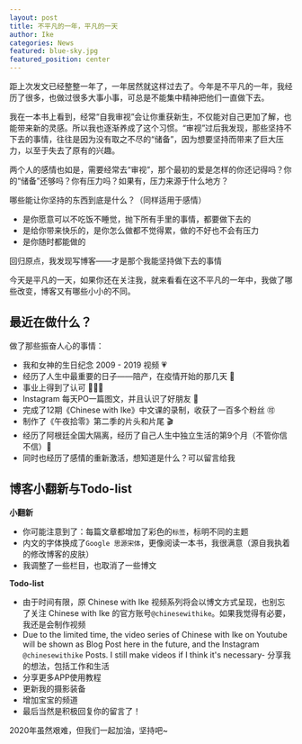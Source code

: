 ```yaml
---
layout: post
title: 不平凡的一年，平凡的一天
author: Ike
categories: News
featured: blue-sky.jpg
featured_position: center
---
```


距上次发文已经整整一年了，一年居然就这样过去了。今年是不平凡的一年，我经历了很多，也做过很多大事小事，可总是不能集中精神把他们一直做下去。

我在一本书上看到，经常“自我审视”会让你重获新生，不仅能对自己更加了解，也能带来新的灵感。所以我也逐渐养成了这个习惯。“审视”过后我发现，那些坚持不下去的事情，往往是因为没有取之不尽的“储备”，因为想要坚持而带来了巨大压力，以至于失去了原有的兴趣。

两个人的感情也如是，需要经常去“审视”，那个最初的爱是怎样的你还记得吗？你的“储备”还够吗？你有压力吗？如果有，压力来源于什么地方？

哪些能让你坚持的东西到底是什么？（同样适用于感情）
- 是你愿意可以不吃饭不睡觉，抛下所有手里的事情，都要做下去的
- 是给你带来快乐的，是你怎么做都不觉得累，做的不好也不会有压力
- 是你随时都能做的

回归原点，我发现写博客——才是那个我能坚持做下去的事情

今天是平凡的一天，如果你还在关注我，就来看看在这不平凡的一年中，我做了哪些改变，博客又有哪些小小的不同。

## 最近在做什么？

做了那些振奋人心的事情：
- 我和女神的生日纪念 2009 - 2019 视频 💗
- 经历了人生中最重要的日子——陪产，在疫情开始的那几天 🍼
- 事业上得到了认可 👏👏👏
- Instagram 每天PO一篇图文，并且认识了好朋友 🌛
- 完成了12期《Chinese with Ike》中文课的录制，收获了一百多个粉丝 🉑
- 制作了《午夜拾零》第二季的片头和片尾 🎬
- 经历了阿根廷全国大隔离，经历了自己人生中独立生活的第9个月（不管你信不信）🍌
- 同时也经历了感情的重新激活，想知道是什么？可以留言给我

## 博客小翻新与Todo-list

<strong>小翻新</strong>
- 你可能注意到了：每篇文章都增加了彩色的``标签``，标明不同的主题
- 内文的字体换成了``Google 思源宋体``，更像阅读一本书，我很满意（源自我执着的修改博客的皮肤）
- 我调整了一些栏目，也取消了一些博文

<strong>Todo-list</strong>
- 由于时间有限，原 Chinese with Ike 视频系列将会以博文方式呈现，也别忘了关注 Chinese with Ike 的官方账号``@chinesewithike``。如果我觉得有必要，我还是会制作视频
- Due to the limited time, the video series of Chinese with Ike on Youtube will be shown as Blog Post here in the future, and the Instagram ``@chinesewithike`` Posts. I still make videos if I think it's necessary- 分享我的想法，包括工作和生活
- 分享更多APP使用教程
- 更新我的摄影装备
- 增加宝宝的频道
- 最后当然是积极回复你的留言了！

2020年虽然艰难，但我们一起加油，坚持吧~